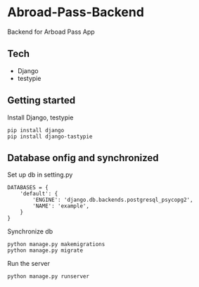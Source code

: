 Abroad-Pass-Backend
==
 Backend for Arboad Pass App
 
 Tech
--
 * Django<br>
 * testypie

Getting started
--
Install Django, testypie<br>

    pip install django
    pip install django-tastypie
    
Database onfig and synchronized
--
Set up db in setting.py
```
DATABASES = {
    'default': {
        'ENGINE': 'django.db.backends.postgresql_psycopg2',
        'NAME': 'example',
    }
}
```
Synchronize db

    python manage.py makemigrations
    python manage.py migrate

Run the server

    python manage.py runserver

